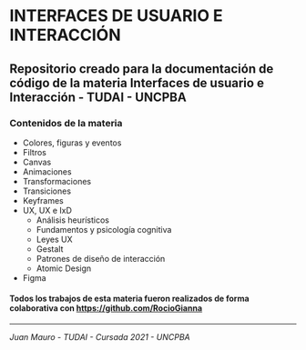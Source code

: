 # INTERFACES DE USUARIO E INTERACCIÓN

## Repositorio creado para la documentación de código  de la materia Interfaces de usuario e Interacción - TUDAI - UNCPBA

### Contenidos de la materia

- Colores, figuras y eventos
- Filtros
- Canvas
- Animaciones
- Transformaciones
- Transiciones
- Keyframes
- UX, UX e IxD
    - Análisis heurísticos
    - Fundamentos y psicología cognitiva
    - Leyes UX
    - Gestalt
    - Patrones de diseño de interacción
    - Atomic Design
- Figma

#### Todos los trabajos de esta materia fueron realizados de forma colaborativa con https://github.com/RocioGianna
---------------
*Juan Mauro - TUDAI - Cursada 2021 - UNCPBA*